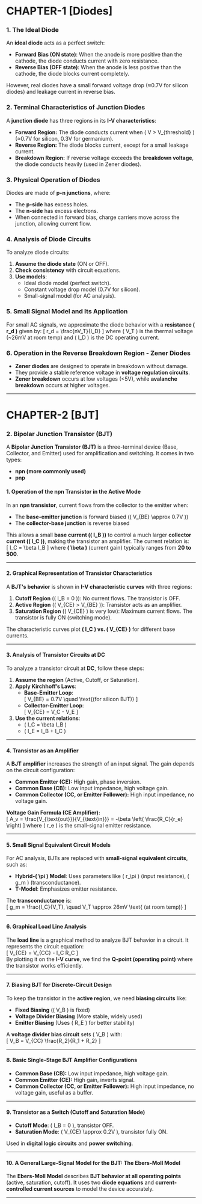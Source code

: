 # CHAPTER-1 [Diodes]
### **1. The Ideal Diode**
An **ideal diode** acts as a perfect switch:
- **Forward Bias (ON state)**: When the anode is more positive than the cathode, the diode conducts current with zero resistance.
- **Reverse Bias (OFF state)**: When the anode is less positive than the cathode, the diode blocks current completely.

However, real diodes have a small forward voltage drop (≈0.7V for silicon diodes) and leakage current in reverse bias.

### **2. Terminal Characteristics of Junction Diodes**
A **junction diode** has three regions in its **I-V characteristics**:
- **Forward Region:** The diode conducts current when \( V > V_{threshold} \) (≈0.7V for silicon, 0.3V for germanium).
- **Reverse Region:** The diode blocks current, except for a small leakage current.
- **Breakdown Region:** If reverse voltage exceeds the **breakdown voltage**, the diode conducts heavily (used in Zener diodes).

### **3. Physical Operation of Diodes**
Diodes are made of **p-n junctions**, where:
- The **p-side** has excess holes.
- The **n-side** has excess electrons.
- When connected in forward bias, charge carriers move across the junction, allowing current flow.

### **4. Analysis of Diode Circuits**
To analyze diode circuits:
1. **Assume the diode state** (ON or OFF).
2. **Check consistency** with circuit equations.
3. **Use models**:
   - Ideal diode model (perfect switch).
   - Constant voltage drop model (0.7V for silicon).
   - Small-signal model (for AC analysis).

### **5. Small Signal Model and Its Application**
For small AC signals, we approximate the diode behavior with a **resistance \( r_d \)** given by:
\[
r_d = \frac{nV_T}{I_D}
\]
where \( V_T \) is the thermal voltage (~26mV at room temp) and \( I_D \) is the DC operating current.

### **6. Operation in the Reverse Breakdown Region - Zener Diodes**
- **Zener diodes** are designed to operate in breakdown without damage.
- They provide a stable reference voltage in **voltage regulation circuits**.
- **Zener breakdown** occurs at low voltages (<5V), while **avalanche breakdown** occurs at higher voltages.

---

# CHAPTER-2 [BJT]
### **2. Bipolar Junction Transistor (BJT)**  

A **Bipolar Junction Transistor (BJT)** is a three-terminal device (Base, Collector, and Emitter) used for amplification and switching. It comes in two types:  
- **npn (more commonly used)**  
- **pnp**  

#### **1. Operation of the npn Transistor in the Active Mode**  
In an **npn transistor**, current flows from the collector to the emitter when:  
- The **base-emitter junction** is forward biased (\( V_{BE} \approx 0.7V \))  
- The **collector-base junction** is reverse biased  

This allows a small **base current (\( I_B \))** to control a much larger **collector current (\( I_C \))**, making the transistor an amplifier. The current relation is:  
\[
I_C = \beta I_B
\]
where **\( \beta \)** (current gain) typically ranges from **20 to 500**.

---

#### **2. Graphical Representation of Transistor Characteristics**  
A **BJT's behavior** is shown in **I-V characteristic curves** with three regions:  
1. **Cutoff Region** (\( I_B = 0 \)): No current flows. The transistor is OFF.  
2. **Active Region** (\( V_{CE} > V_{BE} \)): Transistor acts as an amplifier.  
3. **Saturation Region** (\( V_{CE} \) is very low): Maximum current flows. The transistor is fully ON (switching mode).  

The characteristic curves plot **\( I_C \) vs. \( V_{CE} \)** for different base currents.

---

#### **3. Analysis of Transistor Circuits at DC**  
To analyze a transistor circuit at **DC**, follow these steps:  
1. **Assume the region** (Active, Cutoff, or Saturation).  
2. **Apply Kirchhoff’s Laws**:  
   - **Base-Emitter Loop**:  
     \[
     V_{BE} = 0.7V \quad \text{(for silicon BJT)}
     \]
   - **Collector-Emitter Loop**:  
     \[
     V_{CE} = V_C - V_E
     \]
3. **Use the current relations**:  
   - \( I_C = \beta I_B \)  
   - \( I_E = I_B + I_C \)

---

#### **4. Transistor as an Amplifier**  
A **BJT amplifier** increases the strength of an input signal. The gain depends on the circuit configuration:  
- **Common Emitter (CE):** High gain, phase inversion.  
- **Common Base (CB):** Low input impedance, high voltage gain.  
- **Common Collector (CC, or Emitter Follower):** High input impedance, no voltage gain.  

**Voltage Gain Formula (CE Amplifier):**  
\[
A_v = \frac{V_{\text{out}}}{V_{\text{in}}} = -\beta \left( \frac{R_C}{r_e} \right)
\]
where \( r_e \) is the small-signal emitter resistance.

---

#### **5. Small Signal Equivalent Circuit Models**  
For AC analysis, BJTs are replaced with **small-signal equivalent circuits**, such as:  
- **Hybrid-\( \pi \) Model**: Uses parameters like \( r_\pi \) (input resistance), \( g_m \) (transconductance).  
- **T-Model**: Emphasizes emitter resistance.

The **transconductance** is:  
\[
g_m = \frac{I_C}{V_T}, \quad V_T \approx 26mV \text{ (at room temp)}
\]

---

#### **6. Graphical Load Line Analysis**  
The **load line** is a graphical method to analyze BJT behavior in a circuit. It represents the circuit equation:  
\[
V_{CE} = V_{CC} - I_C R_C
\]  
By plotting it on the **I-V curve**, we find the **Q-point (operating point)** where the transistor works efficiently.

---

#### **7. Biasing BJT for Discrete-Circuit Design**  
To keep the transistor in the **active region**, we need **biasing circuits** like:  
- **Fixed Biasing** (\( V_B \) is fixed)  
- **Voltage Divider Biasing** (More stable, widely used)  
- **Emitter Biasing** (Uses \( R_E \) for better stability)  

A **voltage divider bias circuit** sets \( V_B \) with:  
\[
V_B = V_{CC} \frac{R_2}{R_1 + R_2}
\]

---

#### **8. Basic Single-Stage BJT Amplifier Configurations**  
- **Common Base (CB):** Low input impedance, high voltage gain.  
- **Common Emitter (CE):** High gain, inverts signal.  
- **Common Collector (CC, or Emitter Follower):** High input impedance, no voltage gain, useful as a buffer.

---

#### **9. Transistor as a Switch (Cutoff and Saturation Mode)**  
- **Cutoff Mode**: \( I_B = 0 \), transistor OFF.  
- **Saturation Mode**: \( V_{CE} \approx 0.2V \), transistor fully ON.  

Used in **digital logic circuits** and **power switching**.

---

#### **10. A General Large-Signal Model for the BJT: The Ebers-Moll Model**  
The **Ebers-Moll Model** describes **BJT behavior at all operating points** (active, saturation, cutoff). It uses two **diode equations** and **current-controlled current sources** to model the device accurately.

---


